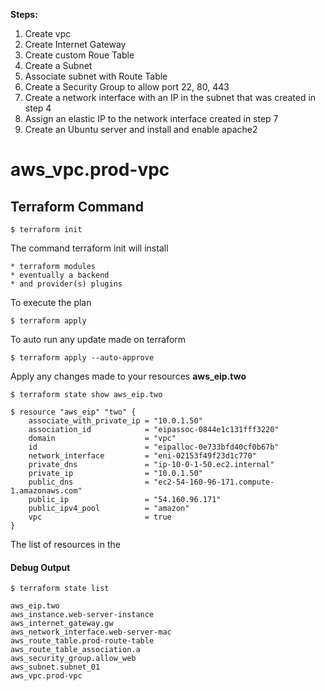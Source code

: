 **Steps:**
1. Create vpc
2. Create Internet Gateway
3. Create custom Roue Table
4. Create a Subnet
5. Associate subnet with Route Table
6. Create a Security Group to allow port 22, 80, 443
7. Create a network interface with an IP in the subnet that was created in step 4
8. Assign an elastic IP to the network interface created in step 7
9. Create an Ubuntu server and install and enable apache2



# aws_vpc.prod-vpc

## Terraform Command
```
$ terraform init
```
The command terraform init will install 
```
* terraform modules
* eventually a backend
* and provider(s) plugins
```

To execute the plan
```
$ terraform apply
```

To auto run any update made on terraform
```
$ terraform apply --auto-approve
```

Apply any changes made to your resources **aws_eip.two**
```
$ terraform state show aws_eip.two
```
```
$ resource "aws_eip" "two" {
    associate_with_private_ip = "10.0.1.50"
    association_id            = "eipassoc-0844e1c131fff3220"
    domain                    = "vpc"
    id                        = "eipalloc-0e733bfd40cf0b67b"
    network_interface         = "eni-02153f49f23d1c770"
    private_dns               = "ip-10-0-1-50.ec2.internal"
    private_ip                = "10.0.1.50"
    public_dns                = "ec2-54-160-96-171.compute-1.amazonaws.com"
    public_ip                 = "54.160.96.171"
    public_ipv4_pool          = "amazon"
    vpc                       = true
}
```
The list of resources in the 
#### Debug Output

```
$ terraform state list

aws_eip.two
aws_instance.web-server-instance
aws_internet_gateway.gw
aws_network_interface.web-server-mac
aws_route_table.prod-route-table
aws_route_table_association.a
aws_security_group.allow_web
aws_subnet.subnet_01
aws_vpc.prod-vpc
```
